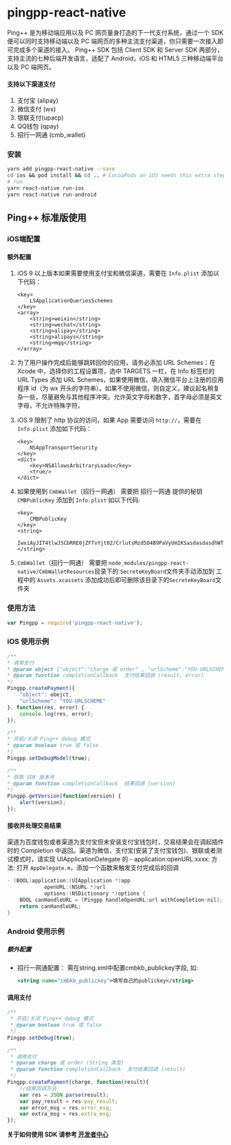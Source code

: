 # pingpp-react-native

Ping++ 是为移动端应用以及 PC 网页量身打造的下一代支付系统，通过一个 SDK 便可以同时支持移动端以及 PC 端网页的多种主流支付渠道，你只需要一次接入即可完成多个渠道的接入。 Ping++ SDK 包括 Client SDK 和 Server SDK 两部分，支持主流的七种后端开发语言，适配了 Android，iOS 和 HTML5 三种移动端平台以及 PC 端网页。

#### 支持以下渠道支付

1. 支付宝 (alipay)
2. 微信支付 (wx)
3. 银联支付(upacp)
4. QQ钱包 (qpay)
5. 招行一网通 (cmb_wallet)

### 安装

```sh
yarn add pingpp-react-native --save
cd ios && pod install && cd .. # CocoaPods on iOS needs this extra step
# run
yarn react-native run-ios
yarn react-native run-android
```

## Ping++ 标准版使用

### iOS端配置

#### 额外配置

1. iOS 9 以上版本如果需要使用支付宝和微信渠道，需要在 `Info.plist` 添加以下代码：

    ```
    <key>
        LSApplicationQueriesSchemes
    </key>
    <array>
        <string>weixin</string>
        <string>wechat</string>
        <string>alipay</string>
        <string>alipays</string>
        <string>mqq</string>
    </array>
    ```

2. 为了用户操作完成后能够跳转回你的应用，请务必添加 URL Schemes：在 Xcode 中，选择你的工程设置项，选中 TARGETS 一栏，在 Info 标签栏的 URL Types 添加 URL Schemes，如果使用微信，填入微信平台上注册的应用程序 id（为 wx 开头的字符串）。如果不使用微信，则自定义，建议起名稍复杂一些，尽量避免与其他程序冲突。允许英文字母和数字，首字母必须是英文字母，不允许特殊字符。

3. iOS 9 限制了 http 协议的访问，如果 App 需要访问 `http://`，需要在 `Info.plist` 添加如下代码：

    ```
    <key>
        NSAppTransportSecurity
    </key>
    <dict>
        <key>NSAllowsArbitraryLoads</key>
        <true/>
    </dict>
    ```

4. 如果使用到 `CmbWallet`（招行一网通） 需要把 招行一网通 提供的秘钥`CMBPublicKey` 添加到 `Info.plist`  如以下代码:

    ```
    <key>
        CMBPublicKey
    </key>          
    <string>
        IwxiAyJIT4tlwJSCbRRE0jZFTvYjt02/CrlutsMzd5O4B9PaVyUmIKSasdasdasdhWTyp3Bb9T7c9ujiUJOJ8y7893grwEae9yiOBoBmByVsCMTaxnc+lMr7A9ifk48Tz61WxsxnQTyYzrIVbuerQIUi3PSORwcPMRqi+XLX8qPXkNpLT9dMvjOasdasdasdUaAdPFc2YFHwl9dHf2ydQsxh1BHvaVO0OO+GtZ04ZKjxRyJW2HfghKLJijl;XTjrWSNizcdoefFKQsTdzvcPNvx7PsxuXKo9SosheeS/SHPk9sGNdwvL55yEBA8gNs0XZbkxJYjuwrwsQInC/N6QSaI0f0kyTA==
    </string>
    ```

5. `CmbWallet`（招行一网通）  需要把 `node_modules/pingpp-react-native/CmbWalletResources`目录下的 `SecreteKeyBoard`文件夹手动添加到 工程中的 `Assets.xcassets` 添加成功后即可删除该目录下的`SecreteKeyBoard`文件夹

### 使用方法

```jsx
var Pingpp = require('pingpp-react-native');
```

### iOS 使用示例

```jsx
/**
* 调用支付
* @param object {"object":"charge 或 order" , "urlScheme":"YOU-URLSCHEME"}
* @param function completionCallback  支付结果回调 (result, error)
*/
Pingpp.createPayment({
    "object": obejct,
    "urlScheme": "YOU-URLSCHEME"
}, function(res, error) {
    console.log(res, error);
});

/**
* 开启/关闭 Ping++ debug 模式 
* @param boolean true 或 false
*/
Pingpp.setDebugModel(true);  

/**
* 获取 SDK 版本号
* @param function completionCallback  结果回调 (version)
*/
Pingpp.getVersion(function(version) {
    alert(version);
});

```

#### 接收并处理交易结果
渠道为百度钱包或者渠道为支付宝但未安装支付宝钱包时，交易结果会在调起插件时的 Completion 中返回。渠道为微信、支付宝(安装了支付宝钱包)、银联或者测试模式时，请实现 UIApplicationDelegate 的 - application:openURL:xxxx: 方法:
打开 `AppDelegate.m`，添加一个函数来触发支付完成后的回调

```objective-c
- (BOOL)application:(UIApplication *)app
            openURL:(NSURL *)url
            options:(NSDictionary *)options {
    BOOL canHandleURL = [Pingpp handleOpenURL:url withCompletion:nil];
    return canHandleURL;
}
```

### Android 使用示例

##### 额外配置

- 招行一网通配置：
    需在string.xml中配置cmbkb_publickey字段, 如:

    ```xml
    <string name="cmbkb_publickey">填写自己的publickey</string>
    ```

#### 调用支付

```jsx
/**
 * 开启/关闭 Ping++ debug 模式
 * @param boolean true 或 false
 */
Pingpp.setDebug(true);

/**
 * 调用支付
 * @param charge 或 order (String 类型)
 * @param function completionCallback  支付结果回调 (result)
 */
Pingpp.createPayment(charge, function(result){
    //结果回调方法
    var res = JSON.parse(result);
    var pay_result = res.pay_result;
    var error_msg = res.error_msg;
    var extra_msg = res.extra_msg;
});
```

**关于如何使用 SDK 请参考 [开发者中心](https://www.pingxx.com/docs/index)**
